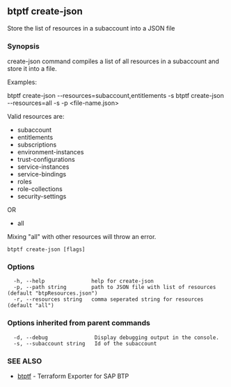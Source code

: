 ## btptf create-json

Store the list of resources in a subaccount into a JSON file

### Synopsis

create-json command compiles a list of all resources in a subaccount and store it into a file.

Examples:

btptf create-json --resources=subaccount,entitlements -s <subaccount-id>
btptf create-json --resources=all -s <subaccount-id> -p <file-name.json>

Valid resources are:
- subaccount
- entitlements
- subscriptions
- environment-instances
- trust-configurations
- service-instances
- service-bindings
- roles
- role-collections
- security-settings

OR

- all

Mixing "all" with other resources will throw an error.


```
btptf create-json [flags]
```

### Options

```
  -h, --help               help for create-json
  -p, --path string        path to JSON file with list of resources (default "btpResources.json")
  -r, --resources string   comma seperated string for resources (default "all")
```

### Options inherited from parent commands

```
  -d, --debug               Display debugging output in the console.
  -s, --subaccount string   Id of the subaccount
```

### SEE ALSO

* [btptf](btptf.md)	 - Terraform Exporter for SAP BTP

